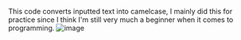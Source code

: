 This code converts inputted text into camelcase, I mainly did this for practice since I think I'm still very much a beginner when it comes to programming.
![image](https://github.com/user-attachments/assets/d53aa508-b1be-4773-9bf5-50ba4527305c)
